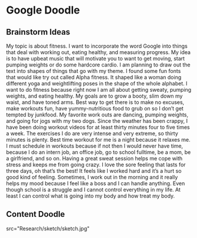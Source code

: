 # Google Doodle

## Brainstorm Ideas

<p>  My topic is about fitness. I want to incorporate the word Google into things that deal with           working out, eating healthy, and measuring progress. My idea is to have upbeat music that will         motivate you to want to get moving, start pumping weights or do some hardcore cardio. I am planning     to draw out the text into shapes of things that go with my theme. I found some fun fonts that would     like try out called Alpha fitness. It shaped like a woman doing different yoga and weightlifting       poses in the shape of the whole alphabet. 
	I want to do fitness because right now I am all about getting sweaty, pumping weights, and eating healthy. My goals are to grow a booty, slim down my waist, and have toned arms. Best way to get there is to make no excuses, make workouts fun, have yummy-nutritious food to grub on so I don’t get tempted by junkfood.
	My favorite work outs are dancing, pumping weights, and going for jogs with my two dogs. Since the weather has been crappy, I have been doing workout videos for at least thirty minutes four to five times a week. The exercises I do are very intense and very extreme, so thirty minutes is plenty. Best time workout for me is a night because it relaxes me. I must schedule in workouts because if not then I would never have time, because I do an intern job, an office job, go to school fulltime, be a mom, be a girlfriend, and so on.  Having a great sweat session helps me cope with stress and keeps me from going crazy. I love the sore feeling that lasts for three days, oh that’s the best! It feels like I worked hard and it’s a hurt so good kind of feeling. Sometimes, I work out in the morning and it really helps my mood because I feel like a boss and I can handle anything. Even though school is a struggle and I cannot control everything in my life. At least I can control what is going into my body and how treat my body. </p>
	
	 
	



## Content Doodle

 src="Research/sketch/sketch.jpg" 